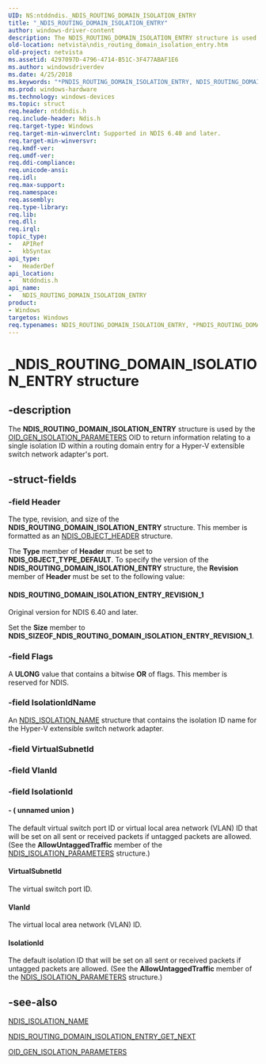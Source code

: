 ```yaml
---
UID: NS:ntddndis._NDIS_ROUTING_DOMAIN_ISOLATION_ENTRY
title: "_NDIS_ROUTING_DOMAIN_ISOLATION_ENTRY"
author: windows-driver-content
description: The NDIS_ROUTING_DOMAIN_ISOLATION_ENTRY structure is used by the OID_GEN_ISOLATION_PARAMETERS OID to return information relating to a single isolation ID within a routing domain entry for a Hyper-V extensible switch network adapter's port.
old-location: netvista\ndis_routing_domain_isolation_entry.htm
old-project: netvista
ms.assetid: 4297097D-4796-4714-B51C-3F477ABAF1E6
ms.author: windowsdriverdev
ms.date: 4/25/2018
ms.keywords: "*PNDIS_ROUTING_DOMAIN_ISOLATION_ENTRY, NDIS_ROUTING_DOMAIN_ISOLATION_ENTRY, NDIS_ROUTING_DOMAIN_ISOLATION_ENTRY structure [Network Drivers Starting with Windows Vista], PNDIS_ROUTING_DOMAIN_ISOLATION_ENTRY, PNDIS_ROUTING_DOMAIN_ISOLATION_ENTRY structure pointer [Network Drivers Starting with Windows Vista], _NDIS_ROUTING_DOMAIN_ISOLATION_ENTRY, netvista.ndis_routing_domain_isolation_entry, ntddndis/NDIS_ROUTING_DOMAIN_ISOLATION_ENTRY, ntddndis/PNDIS_ROUTING_DOMAIN_ISOLATION_ENTRY"
ms.prod: windows-hardware
ms.technology: windows-devices
ms.topic: struct
req.header: ntddndis.h
req.include-header: Ndis.h
req.target-type: Windows
req.target-min-winverclnt: Supported in NDIS 6.40 and later.
req.target-min-winversvr: 
req.kmdf-ver: 
req.umdf-ver: 
req.ddi-compliance: 
req.unicode-ansi: 
req.idl: 
req.max-support: 
req.namespace: 
req.assembly: 
req.type-library: 
req.lib: 
req.dll: 
req.irql: 
topic_type:
-	APIRef
-	kbSyntax
api_type:
-	HeaderDef
api_location:
-	Ntddndis.h
api_name:
-	NDIS_ROUTING_DOMAIN_ISOLATION_ENTRY
product:
- Windows
targetos: Windows
req.typenames: NDIS_ROUTING_DOMAIN_ISOLATION_ENTRY, *PNDIS_ROUTING_DOMAIN_ISOLATION_ENTRY
---
```


# _NDIS_ROUTING_DOMAIN_ISOLATION_ENTRY structure


## -description


The <b>NDIS_ROUTING_DOMAIN_ISOLATION_ENTRY</b> structure is used by the <a href="https://msdn.microsoft.com/library/windows/hardware/dn383690">OID_GEN_ISOLATION_PARAMETERS</a> OID to return information relating to a single isolation ID within a routing domain entry for a Hyper-V extensible switch network adapter's port.


## -struct-fields




### -field Header

The type, revision, and size of the <b>NDIS_ROUTING_DOMAIN_ISOLATION_ENTRY</b>  structure. This member is formatted as an <a href="https://msdn.microsoft.com/library/windows/hardware/ff566588">NDIS_OBJECT_HEADER</a> structure.

The <b>Type</b> member of <b>Header</b> must be set to <b>NDIS_OBJECT_TYPE_DEFAULT</b>. To specify the version of the <b>NDIS_ROUTING_DOMAIN_ISOLATION_ENTRY</b> structure, the <b>Revision</b> member of <b>Header</b> must be set to the following value: 





#### NDIS_ROUTING_DOMAIN_ISOLATION_ENTRY_REVISION_1

Original version for NDIS 6.40 and later.

Set the <b>Size</b> member to <b>NDIS_SIZEOF_NDIS_ROUTING_DOMAIN_ISOLATION_ENTRY_REVISION_1</b>.


### -field Flags

A <b>ULONG</b> value that contains a bitwise <b>OR</b> of flags. This member is reserved for NDIS.




### -field IsolationIdName

An <a href="https://msdn.microsoft.com/library/windows/hardware/dn383678">NDIS_ISOLATION_NAME</a> structure that contains the isolation ID name for the Hyper-V extensible switch network adapter.


### -field VirtualSubnetId

 


### -field VlanId

 


### -field IsolationId

 




#### - ( unnamed union )

The default virtual switch port ID or virtual local area network (VLAN) ID that will be set on all sent or received packets if untagged packets are allowed. (See the <b>AllowUntaggedTraffic</b> member of the <a href="https://msdn.microsoft.com/library/windows/hardware/dn383679">NDIS_ISOLATION_PARAMETERS</a> structure.)



#### VirtualSubnetId

The virtual switch port ID.



#### VlanId

The virtual local area network (VLAN) ID.



#### IsolationId

The default isolation ID that will be set on all sent or received packets if untagged packets are allowed. (See the <b>AllowUntaggedTraffic</b> member of the <a href="https://msdn.microsoft.com/library/windows/hardware/dn383679">NDIS_ISOLATION_PARAMETERS</a> structure.)


## -see-also




<a href="https://msdn.microsoft.com/library/windows/hardware/dn383678">NDIS_ISOLATION_NAME</a>



<a href="https://msdn.microsoft.com/library/windows/hardware/dn383685">NDIS_ROUTING_DOMAIN_ISOLATION_ENTRY_GET_NEXT</a>



<a href="https://msdn.microsoft.com/library/windows/hardware/dn383690">OID_GEN_ISOLATION_PARAMETERS</a>
 

 

